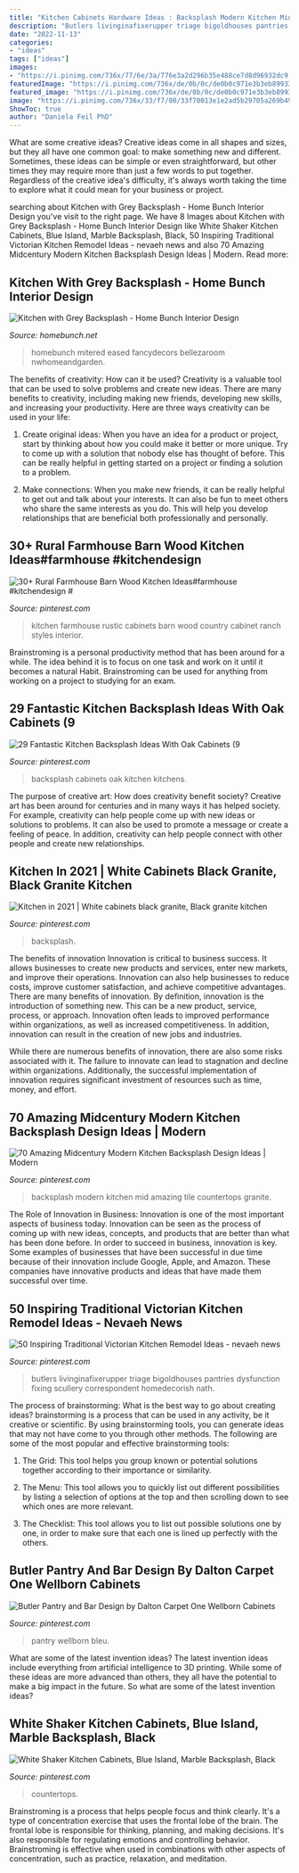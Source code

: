 ```yaml
---
title: "Kitchen Cabinets Hardware Ideas : Backsplash Modern Kitchen Mid Amazing Tile Countertops Granite"
description: "Butlers livinginafixerupper triage bigoldhouses pantries dysfunction fixing scullery correspondent homedecorish nath"
date: "2022-11-13"
categories:
- "ideas"
tags: ["ideas"]
images:
- "https://i.pinimg.com/736x/77/6e/3a/776e3a2d296b35e488ce7d8d96932dc9.jpg"
featuredImage: "https://i.pinimg.com/736x/de/0b/0c/de0b0c971e3b3eb89933146f35827dc1.jpg"
featured_image: "https://i.pinimg.com/736x/de/0b/0c/de0b0c971e3b3eb89933146f35827dc1.jpg"
image: "https://i.pinimg.com/736x/33/f7/00/33f70013e1e2ad5b29705a269b4908af.jpg"
ShowToc: true
author: "Daniela Feil PhD"
---
```



What are some creative ideas?
Creative ideas come in all shapes and sizes, but they all have one common goal: to make something new and different. Sometimes, these ideas can be simple or even straightforward, but other times they may require more than just a few words to put together. Regardless of the creative idea's difficulty, it's always worth taking the time to explore what it could mean for your business or project.

	

		
searching about Kitchen with Grey Backsplash - Home Bunch Interior Design you've visit to the right page. We have 8 Images about Kitchen with Grey Backsplash - Home Bunch Interior Design like White Shaker Kitchen Cabinets, Blue Island, Marble Backsplash, Black, 50 Inspiring Traditional Victorian Kitchen Remodel Ideas - nevaeh news and also 70 Amazing Midcentury Modern Kitchen Backsplash Design Ideas | Modern. Read more:
		
    
## Kitchen With Grey Backsplash - Home Bunch Interior Design

<img loading=lazy src="http://www.homebunch.net/wp-content/uploads/2018/01/Benjamin-Moore-Chelsea-Gray-Paint-Color-Grey-island-paint-color-Benjamin-Moore-Chelsea-Gray.jpg" onerror="this.onerror=null;this.src='https://tse4.mm.bing.net/th?id=OIP.KvWSW4Oxe4XVbJbEaO_TJwHaLL&amp;pid=15.1';" alt="Kitchen with Grey Backsplash - Home Bunch Interior Design">

_Source: homebunch.net_

>homebunch mitered eased fancydecors bellezaroom nwhomeandgarden. 

	

The benefits of creativity: How can it be used?
Creativity is a valuable tool that can be used to solve problems and create new ideas. There are many benefits to creativity, including making new friends, developing new skills, and increasing your productivity. Here are three ways creativity can be used in your life: 
1. Create original ideas: When you have an idea for a product or project, start by thinking about how you could make it better or more unique. Try to come up with a solution that nobody else has thought of before. This can be really helpful in getting started on a project or finding a solution to a problem.

2. Make connections: When you make new friends, it can be really helpful to get out and talk about your interests. It can also be fun to meet others who share the same interests as you do. This will help you develop relationships that are beneficial both professionally and personally.

    
## 30+ Rural Farmhouse Barn Wood Kitchen Ideas#farmhouse #kitchendesign #

<img loading=lazy src="https://i.pinimg.com/736x/33/f7/00/33f70013e1e2ad5b29705a269b4908af.jpg" onerror="this.onerror=null;this.src='https://tse1.mm.bing.net/th?id=OIP.rpDq2gQP8E3b2-0WJVSwhgHaLK&amp;pid=15.1';" alt="30+ Rural Farmhouse Barn Wood Kitchen Ideas#farmhouse #kitchendesign #">

_Source: pinterest.com_

>kitchen farmhouse rustic cabinets barn wood country cabinet ranch styles interior. 

	

Brainstroming is a personal productivity method that has been around for a while. The idea behind it is to focus on one task and work on it until it becomes a natural Habit. Brainstroming can be used for anything from working on a project to studying for an exam.

    
## 29 Fantastic Kitchen Backsplash Ideas With Oak Cabinets (9

<img loading=lazy src="https://i.pinimg.com/736x/45/21/f2/4521f24107f3503207bbb9dccb944a8d.jpg" onerror="this.onerror=null;this.src='https://tse3.mm.bing.net/th?id=OIP.eIYT1bMJEyH0lJuYxw12ZwHaLD&amp;pid=15.1';" alt="29 Fantastic Kitchen Backsplash Ideas With Oak Cabinets (9">

_Source: pinterest.com_

>backsplash cabinets oak kitchen kitchens. 

	

The purpose of creative art: How does creativity benefit society?
Creative art has been around for centuries and in many ways it has helped society. For example, creativity can help people come up with new ideas or solutions to problems. It can also be used to promote a message or create a feeling of peace. In addition, creativity can help people connect with other people and create new relationships.

    
## Kitchen In 2021 | White Cabinets Black Granite, Black Granite Kitchen

<img loading=lazy src="https://i.pinimg.com/736x/de/0b/0c/de0b0c971e3b3eb89933146f35827dc1.jpg" onerror="this.onerror=null;this.src='https://tse1.mm.bing.net/th?id=OIP.3cjpUQj5OxO6vBpJDjFbyQHaJ3&amp;pid=15.1';" alt="Kitchen in 2021 | White cabinets black granite, Black granite kitchen">

_Source: pinterest.com_

>backsplash. 

	

The benefits of innovation
Innovation is critical to business success. It allows businesses to create new products and services, enter new markets, and improve their operations. Innovation can also help businesses to reduce costs, improve customer satisfaction, and achieve competitive advantages.
There are many benefits of innovation. By definition, innovation is the introduction of something new. This can be a new product, service, process, or approach. Innovation often leads to improved performance within organizations, as well as increased competitiveness. In addition, innovation can result in the creation of new jobs and industries.

While there are numerous benefits of innovation, there are also some risks associated with it. The failure to innovate can lead to stagnation and decline within organizations. Additionally, the successful implementation of innovation requires significant investment of resources such as time, money, and effort.

    
## 70 Amazing Midcentury Modern Kitchen Backsplash Design Ideas | Modern

<img loading=lazy src="https://i.pinimg.com/736x/da/5e/2a/da5e2aff9ad46daabdbeab1c539ffacf.jpg" onerror="this.onerror=null;this.src='https://tse3.mm.bing.net/th?id=OIP.00jziI6bjaBRVPNObBOKlQHaLH&amp;pid=15.1';" alt="70 Amazing Midcentury Modern Kitchen Backsplash Design Ideas | Modern">

_Source: pinterest.com_

>backsplash modern kitchen mid amazing tile countertops granite. 

	

The Role of Innovation in Business:
Innovation is one of the most important aspects of business today. Innovation can be seen as the process of coming up with new ideas, concepts, and products that are better than what has been done before. In order to succeed in business, innovation is key. Some examples of businesses that have been successful in due time because of their innovation include Google, Apple, and Amazon. These companies have innovative products and ideas that have made them successful over time.

    
## 50 Inspiring Traditional Victorian Kitchen Remodel Ideas - Nevaeh News

<img loading=lazy src="https://i.pinimg.com/736x/77/6e/3a/776e3a2d296b35e488ce7d8d96932dc9.jpg" onerror="this.onerror=null;this.src='https://tse4.mm.bing.net/th?id=OIP.Q8rSBeGLt34msOMAWwklAQHaJ3&amp;pid=15.1';" alt="50 Inspiring Traditional Victorian Kitchen Remodel Ideas - nevaeh news">

_Source: pinterest.com_

>butlers livinginafixerupper triage bigoldhouses pantries dysfunction fixing scullery correspondent homedecorish nath. 

	

The process of brainstorming: What is the best way to go about creating ideas?
brainstorming is a process that can be used in any activity, be it creative or scientific. By using brainstorming tools, you can generate ideas that may not have come to you through other methods. The following are some of the most popular and effective brainstorming tools:
1. The Grid: This tool helps you group known or potential solutions together according to their importance or similarity.

2. The Menu: This tool allows you to quickly list out different possibilities by listing a selection of options at the top and then scrolling down to see which ones are more relevant.

3. The Checklist: This tool allows you to list out possible solutions one by one, in order to make sure that each one is lined up perfectly with the others.

    
## Butler Pantry And Bar Design By Dalton Carpet One Wellborn Cabinets

<img loading=lazy src="https://i.pinimg.com/736x/25/1f/e6/251fe6d244ca663b464d3966ad6eb944.jpg" onerror="this.onerror=null;this.src='https://tse3.mm.bing.net/th?id=OIP.OTmCVsAz7MsWo1ZCmxOmnQHaOD&amp;pid=15.1';" alt="Butler Pantry and Bar Design by Dalton Carpet One Wellborn Cabinets">

_Source: pinterest.com_

>pantry wellborn bleu. 

	

What are some of the latest invention ideas?
The latest invention ideas include everything from artificial intelligence to 3D printing. While some of these ideas are more advanced than others, they all have the potential to make a big impact in the future. So what are some of the latest invention ideas?

    
## White Shaker Kitchen Cabinets, Blue Island, Marble Backsplash, Black

<img loading=lazy src="https://i.pinimg.com/736x/49/18/68/49186816b31d0cce41b8701eeba0dfef.jpg" onerror="this.onerror=null;this.src='https://tse2.mm.bing.net/th?id=OIP.LYQW-ZeyasBGHkyyR49u2wHaLG&amp;pid=15.1';" alt="White Shaker Kitchen Cabinets, Blue Island, Marble Backsplash, Black">

_Source: pinterest.com_

>countertops. 

	

Brainstroming is a process that helps people focus and think clearly. It's a type of concentration exercise that uses the frontal lobe of the brain. The frontal lobe is responsible for thinking, planning, and making decisions. It's also responsible for regulating emotions and controlling behavior. Brainstroming is effective when used in combinations with other aspects of concentration, such as practice, relaxation, and meditation.

